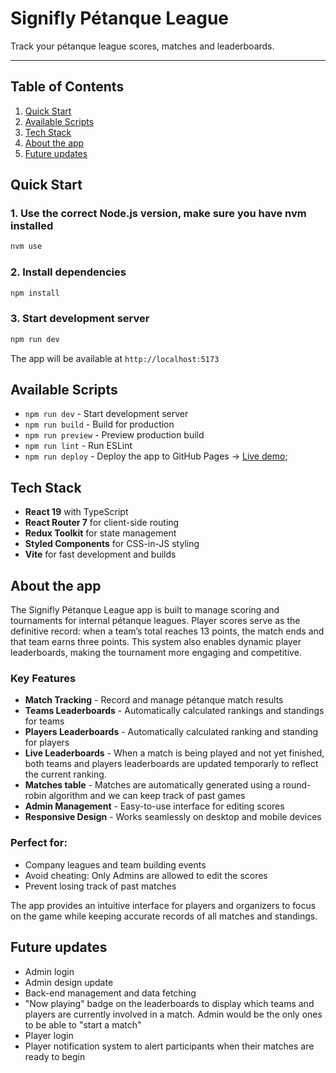 # Signifly Pétanque League

Track your pétanque league scores, matches and leaderboards.

---

## Table of Contents

1. [Quick Start](#quick-start)
2. [Available Scripts](#available-scripts)
3. [Tech Stack](#tech-stack)
4. [About the app](#about-the-app)
5. [Future updates](#future-updates)

## Quick Start

### 1. Use the correct Node.js version, make sure you have nvm installed

```bash
nvm use
```

### 2. Install dependencies

```bash
npm install
```

### 3. Start development server

```bash
npm run dev
```

The app will be available at `http://localhost:5173`

## Available Scripts

- `npm run dev` - Start development server
- `npm run build` - Build for production
- `npm run preview` - Preview production build
- `npm run lint` - Run ESLint
- `npm run deploy` - Deploy the app to GitHub Pages -> [Live demo](https://ferrarisMat.github.io/s-petanque-lb/);

## Tech Stack

- **React 19** with TypeScript
- **React Router 7** for client-side routing
- **Redux Toolkit** for state management
- **Styled Components** for CSS-in-JS styling
- **Vite** for fast development and builds

## About the app

The Signifly Pétanque League app is built to manage scoring and tournaments for internal pétanque leagues.
Player scores serve as the definitive record: when a team’s total reaches 13 points, the match ends and that team earns three points.
This system also enables dynamic player leaderboards, making the tournament more engaging and competitive.

### Key Features

- **Match Tracking** - Record and manage pétanque match results
- **Teams Leaderboards** - Automatically calculated rankings and standings for teams
- **Players Leaderboards** - Automatically calculated ranking and standing for players
- **Live Leaderboards** - When a match is being played and not yet finished, both teams and players leaderboards are updated temporarly to reflect the current ranking.
- **Matches table** - Matches are automatically generated using a round-robin algorithm and we can keep track of past games
- **Admin Management** - Easy-to-use interface for editing scores
- **Responsive Design** - Works seamlessly on desktop and mobile devices

### Perfect for:

- Company leagues and team building events
- Avoid cheating: Only Admins are allowed to edit the scores
- Prevent losing track of past matches

The app provides an intuitive interface for players and organizers to focus on the game while keeping accurate records of all matches and standings.

## Future updates

- Admin login
- Admin design update
- Back-end management and data fetching
- "Now playing" badge on the leaderboards to display which teams and players are currently involved in a match. Admin would be the only ones to be able to "start a match"
- Player login
- Player notification system to alert participants when their matches are ready to begin
